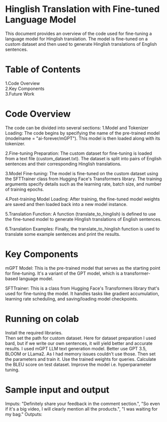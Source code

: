 # Hinglish Translation with Fine-tuned Language Model

This document provides an overview of the code used for fine-tuning a language model for Hinglish translation. The model is fine-tuned on a custom dataset and then used to generate Hinglish translations of English sentences.

# Table of Contents
1.Code Overview  
2.Key Components  
3.Future Work

# Code Overview
The code can be divided into several sections:
1.Model and Tokenizer Loading: The code begins by specifying the name of the pre-trained model (modelname = "ai-forever/mGPT"). This model is then loaded along with its tokenizer.

2.Fine-tuning Preparation: The custom dataset for fine-tuning is loaded from a text file (custom_dataset.txt). The dataset is split into pairs of English sentences and their corresponding Hinglish translations.

3.Model Fine-tuning: The model is fine-tuned on the custom dataset using the SFTTrainer class from Hugging Face's Transformers library. The training arguments specify details such as the learning rate, batch size, and number of training epochs.

4.Post-training Model Loading: After training, the fine-tuned model weights are saved and then loaded back into a new model instance.

5.Translation Function: A function (translate_to_hinglish) is defined to use the fine-tuned model to generate Hinglish translations of English sentences.

6.Translation Examples: Finally, the translate_to_hinglish function is used to translate some example sentences and print the results.

# Key Components
mGPT Model: This is the pre-trained model that serves as the starting point for fine-tuning. It's a variant of the GPT model, which is a transformer-based language model.

SFTTrainer: This is a class from Hugging Face's Transformers library that's used for fine-tuning the model. It handles tasks like gradient accumulation, learning rate scheduling, and saving/loading model checkpoints.

# Running on colab 
Install the required libraries.  
Then set the path for custom dataset. 
Here for dataset preparation I used bard, but if we write our own sentences, it will yield better and accurate results.
I used mGPT LLM text generation model. Better use GPT 3.5, BLOOM or LLama2. As I had memory issues couldn't use those.
Then set the parameters and train it.
Use the trained weights for queries.
Calculate the BLEU score on test dataset.
Improve the model i.e. hyperparameter tuning.

# Sample input and output
Imputs: "Definitely share your feedback in the comment section.", "So even if it's a big video, I will clearly mention all the products.", "I was waiting for my bag."
Outputs:
